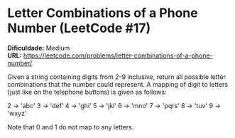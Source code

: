 # Letter Combinations of a Phone Number (LeetCode #17)

**Dificuldade:** Medium  
**URL:** https://leetcode.com/problems/letter-combinations-of-a-phone-number/

Given a string containing digits from 2-9 inclusive, return all possible letter combinations that the number could represent. A mapping of digit to letters (just like on the telephone buttons) is given as follows: 

2 -> 'abc'
3 -> 'def'
4 -> 'ghi'
5 -> 'jkl'
6 -> 'mno'
7 -> 'pqrs'
8 -> 'tuv'
9 -> 'wxyz'

Note that 0 and 1 do not map to any letters.
